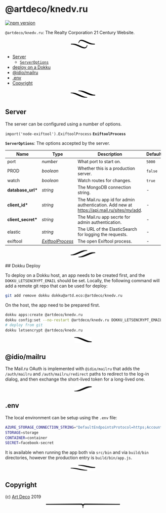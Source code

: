 # @artdeco/knedv.ru

[![npm version](https://badge.fury.io/js/@artdeco/knedv.ru.svg)](https://npmjs.org/package/@artdeco/knedv.ru)

`@artdeco/knedv.ru`: The Realty Corporation 21 Century Website.

<p align="center"><a href="#table-of-contents"><img src=".documentary/section-breaks/0.svg?sanitize=true"></a></p>

- [Server](#server)
  * [`ServerOptions`](#type-serveroptions)
- [deploy on a Dokku](#deploy-on-a-dokku)
- [@idio/mailru](#idiomailru)
- [.env](#env)
- [Copyright](#copyright)

<p align="center"><a href="#table-of-contents"><img src=".documentary/section-breaks/1.svg?sanitize=true"></a></p>

## Server

The server can be configured using a number of options.

`import('node-exiftool').ExiftoolProcess` __<a name="type-exiftoolprocess">`ExiftoolProcess`</a>__

__<a name="type-serveroptions">`ServerOptions`</a>__: The options accepted by the server.

|        Name        |                    Type                    |                                        Description                                        | Default |
| ------------------ | ------------------------------------------ | ----------------------------------------------------------------------------------------- | ------- |
| port               | _number_                                   | What port to start on.                                                                    | `5000`  |
| PROD               | _boolean_                                  | Whether this is a production server.                                                      | `false` |
| watch              | _boolean_                                  | Watch routes for changes.                                                                 | `true`  |
| __database_url*__  | _string_                                   | The MongoDB connection string.                                                            | -       |
| __client_id*__     | _string_                                   | The Mail.ru app id for admin authentication. Add new at https://api.mail.ru/sites/my/add. | -       |
| __client_secret*__ | _string_                                   | The Mail.ru app secrte for admin authentication.                                          | -       |
| elastic            | _string_                                   | The URL of the ElasticSearch for logging the requests.                                    | -       |
| exiftool           | _[ExiftoolProcess](#type-exiftoolprocess)_ | The open Exiftool process.                                                                | -       |

<p align="center"><a href="#table-of-contents"><img src=".documentary/section-breaks/2.svg?sanitize=true"></a></p>

## Dokku Deploy

To <a name="deploy-on-a-dokku">deploy on a Dokku</a> host, an app needs to be created first, and the `DOKKU_LETSENCRYPT_EMAIL` should be set. Locally, the following command will add a remote git repo that can be used for deploy:

```sh
git add remove dokku dokku@artd.eco:@artdeco/knedv.ru
```

On the host, the app need to be prepared first.

```sh
dokku apps:create @artdeco/knedv.ru
dokku config:set --no-restart @artdeco/knedv.ru DOKKU_LETSENCRYPT_EMAIL=ssh@adc.sh
# deploy from git
dokku letsencrypt @artdeco/knedv.ru
```

<p align="center"><a href="#table-of-contents"><img src=".documentary/section-breaks/3.svg?sanitize=true"></a></p>

## @idio/mailru

The Mail.ru OAuth is implemented with `@idio/mailru` that adds the `/auth/mailru` and `/auth/mailru/redirect` paths to redirect to the log-in dialog, and then exchange the short-lived token for a long-lived one.

<p align="center"><a href="#table-of-contents"><img src=".documentary/section-breaks/4.svg?sanitize=true"></a></p>

## .env

The local environment can be setup using the `.env` file:

```sh
AZURE_STORAGE_CONNECTION_STRING="DefaultEndpointsProtocol=https;AccountName=ex;AccountKey=asdf78123ghjs/ahsjdgf765asd54==;EndpointSuffix=core.windows.net"
STORAGE=storage
CONTAINER=container
SECRET=facebook-secret
```

It is available when running the app both via `src/bin` and via `build/bin` directories, however the production entry is `build/bin/app.js`.

<p align="center"><a href="#table-of-contents"><img src=".documentary/section-breaks/5.svg?sanitize=true"></a></p>

## Copyright

(c) [Art Deco][1] 2019

[1]: https://artd.eco

<p align="center"><a href="#table-of-contents"><img src=".documentary/section-breaks/-1.svg?sanitize=true"></a></p>